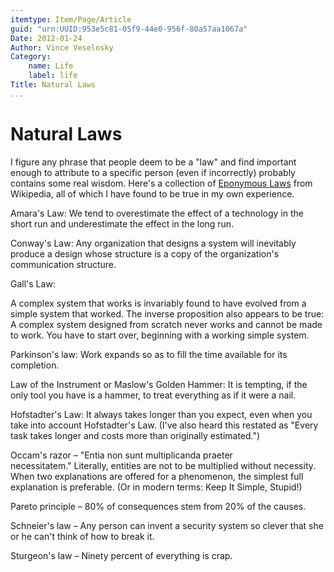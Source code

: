 ```yaml
---
itemtype: Item/Page/Article
guid: "urn:UUID:953e5c81-05f9-44e0-956f-80a57aa1067a"
Date: 2012-01-24
Author: Vince Veselosky
Category:
    name: Life
    label: life
Title: Natural Laws
...
```


# Natural Laws

I figure any phrase that people deem to be a "law" and find important
enough to attribute to a specific person (even if incorrectly) probably
contains some real wisdom. Here's a collection of [Eponymous Laws][]
from Wikipedia, all of which I have found to be true in my own
experience.

Amara's Law: We tend to overestimate the effect of a technology in the
short run and underestimate the effect in the long run.

Conway's Law: Any organization that designs a system will inevitably
produce a design whose structure is a copy of the organization's
communication structure.

Gall's Law:

A complex system that works is invariably found to have evolved from a
simple system that worked. The inverse proposition also appears to be
true: A complex system designed from scratch never works and cannot be
made to work. You have to start over, beginning with a working simple
system.

Parkinson's law: Work expands so as to fill the time available for its
completion.

Law of the Instrument or Maslow's Golden Hammer: It is tempting, if the
only tool you have is a hammer, to treat everything as if it were a
nail.

Hofstadter's Law: It always takes longer than you expect, even when you
take into account Hofstadter's Law. (I've also heard this restated as
"Every task takes longer and costs more than originally estimated.")

Occam's razor – "Entia non sunt multiplicanda praeter
necessitatem." Literally, entities are not to be multiplied without
necessity. When two explanations are offered for a phenomenon, the
simplest full explanation is preferable. (Or in modern terms: Keep It
Simple, Stupid!)

Pareto principle – 80% of consequences stem from 20% of the causes.

Schneier's law – Any person can invent a security system so clever that
she or he can't think of how to break it.

Sturgeon's law – Ninety percent of everything is crap.

[Eponymous Laws]: https://en.wikipedia.org/wiki/List_of_eponymous_laws

